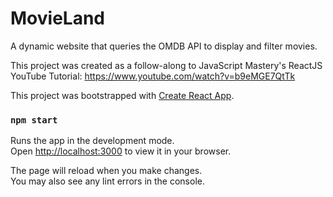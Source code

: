 # MovieLand

A dynamic website that queries the OMDB API to display and filter movies.

This project was created as a follow-along to JavaScript Mastery's ReactJS YouTube Tutorial: https://www.youtube.com/watch?v=b9eMGE7QtTk

This project was bootstrapped with [Create React App](https://github.com/facebook/create-react-app).


### `npm start`

Runs the app in the development mode.\
Open [http://localhost:3000](http://localhost:3000) to view it in your browser.

The page will reload when you make changes.\
You may also see any lint errors in the console.
